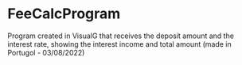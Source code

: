 # FeeCalcProgram
Program created in VisualG that receives the deposit amount and the interest rate, showing the interest income and total amount (made in Portugol - 03/08/2022)
